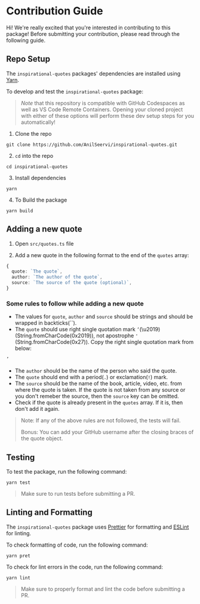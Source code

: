 # Contribution Guide

Hi! We're really excited that you're interested in contributing to this package! Before submitting your contribution, please read through the following guide.

## Repo Setup

The `inspirational-quotes` packages' dependencies are installed using [Yarn](https://yarnpkg.com/).

To develop and test the `inspirational-quotes` package:

> *Note* that this repository is compatible with GitHub Codespaces as well as VS Code Remote Containers. Opening your cloned project with either of these options will perform these dev setup steps for you automatically!

1. Clone the repo

```shell
git clone https://github.com/AnilSeervi/inspirational-quotes.git
```

2. `cd` into the repo

```shell
cd inspirational-quotes
```

3. Install dependencies

```shell
yarn
```

4. To Build the package

```shell
yarn build
```

## Adding a new quote

1. Open `src/quotes.ts` file

2. Add a new quote in the following format to the end of the `quotes` array:

```ts
{
  quote: `The quote`,
  author: `The author of the quote`,
  source: `The source of the quote (optional)`,
}
```

### Some rules to follow while adding a new quote

- The values for `quote`, `author` and `source` should be strings and should be wrapped in backticks(\`\`).
- The `quote` should use right single quotation mark `’`(\u2019) (String.fromCharCode(0x2019)), not apostrophe `'` (String.fromCharCode(0x27)). Copy the right single quotation mark from below:

```md
’
```

- The `author` should be the name of the person who said the quote.
- The `quote` should end with a period(`.`) or exclamation(`!`) mark.
- The `source` should be the name of the book, article, video, etc. from where the quote is taken. If the quote is not taken from any source or you don't remeber the source, then the `source` key can be omitted.
- Check if the quote is already present in the `quotes` array. If it is, then don't add it again.

> Note: If any of the above rules are not followed, the tests will fail.
>
> Bonus: You can add your GitHub username after the closing braces of the quote object.

## Testing

To test the package, run the following command:

```shell
yarn test
```

> Make sure to run tests before submitting a PR.

## Linting and Formatting

The `inspirational-quotes` package uses [Prettier](https://prettier.io/) for formatting and [ESLint](https://eslint.org/) for linting.

To check formatting of code, run the following command:

```shell
yarn pret
```

To check for lint errors in the code, run the following command:

```shell
yarn lint
```

> Make sure to properly format and lint the code before submitting a PR.
